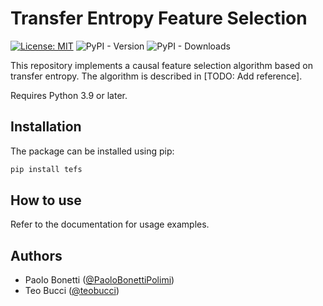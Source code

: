 # Transfer Entropy Feature Selection

[![License: MIT](https://img.shields.io/badge/license-MIT-green)](LICENSE)
![PyPI - Version](https://img.shields.io/pypi/v/tefs)
![PyPI - Downloads](https://img.shields.io/pypi/dm/tefs)

This repository implements a causal feature selection algorithm based on transfer entropy. The algorithm is described in [TODO: Add reference].

Requires Python 3.9 or later.

## Installation

The package can be installed using pip:

```bash
pip install tefs
```

## How to use

Refer to the documentation for usage examples.

## Authors

- Paolo Bonetti ([@PaoloBonettiPolimi](https://github.com/PaoloBonettiPolimi))
- Teo Bucci ([@teobucci](https://github.com/teobucci))
